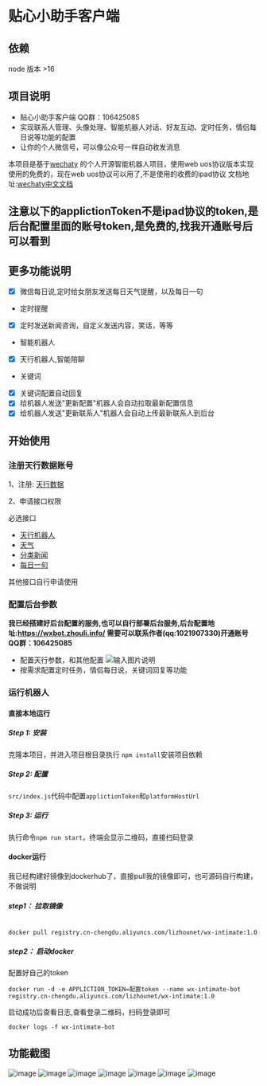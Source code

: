 # 贴心小助手客户端
## 依赖

node 版本 >16

## 项目说明 
- 贴心小助手客户端 QQ群：106425085
- 实现联系人管理、头像处理、智能机器人对话、好友互动、定时任务，情侣每日说等功能的配置
- 让你的个人微信号，可以像公众号一样自动收发消息

本项目是基于[wechaty](https://github.com/wechaty/wechaty) 的个人开源智能机器人项目，使用web uos协议版本实现
使用的免费的，现在web uos协议可以用了,不是使用的收费的ipad协议
文档地址:[wechaty中文文档](https://wechaty.gitbook.io/wechaty/v/zh/)
## 注意以下的applictionToken不是ipad协议的token,是后台配置里面的账号token,是免费的,找我开通账号后可以看到

## 更多功能说明

- [x] 微信每日说,定时给女朋友发送每日天气提醒，以及每日一句

* 定时提醒

- [x] 定时发送新闻咨询，自定义发送内容，笑话，等等


* 智能机器人

- [x] 天行机器人,智能陪聊


* 关键词

- [x] 关键词配置自动回复
- [x] 给机器人发送"更新配置"机器人会自动拉取最新配置信息
- [x] 给机器人发送"更新联系人"机器人会自动上传最新联系人到后台

## 开始使用
### 注册天行数据账号
1、注册: [天行数据](https://www.tianapi.com/source/865c0f3bfa)

2、申请接口权限

必选接口

* [天行机器人](https://www.tianapi.com/apiview/47)
* [天气](https://www.tianapi.com/apiview/72)
* [分类新闻](https://www.tianapi.com/apiview/51)
* [每日一句](https://www.tianapi.com/apiview/129)

其他接口自行申请使用
### 配置后台参数
 **我已经搭建好后台配置的服务,也可以自行部署后台服务,后台配置地址:https://wxbot.zhouli.info/
需要可以联系作者(qq:1021907330)开通账号** 
 **QQ群：106425085** 
- 配置天行参数，和其他配置
![输入图片说明](https://images.gitee.com/uploads/images/2022/0721/142244_63a21e1f_1843061.png "屏幕截图.png")
- 按需求配置定时任务，情侣每日说，关键词回复等功能
### 运行机器人
#### 直接本地运行
##### Step 1: 安装

克隆本项目，并进入项目根目录执行 `npm install`安装项目依赖

##### Step 2: 配置

`src/index.js`代码中配置`applictionToken`和`platformHostUrl`

##### Step 3: 运行

执行命令`npm run start`，终端会显示二维码，直接扫码登录

#### docker运行
我已经构建好镜像到dockerhub了，直接pull我的镜像即可，也可源码自行构建，不做说明
##### step1： 拉取镜像

```shell

docker pull registry.cn-chengdu.aliyuncs.com/lizhounet/wx-intimate:1.0

```

##### step2： 启动docker
配置好自己的token

```shell
docker run -d -e APPLICTION_TOKEN=配置token --name wx-intimate-bot registry.cn-chengdu.aliyuncs.com/lizhounet/wx-intimate:1.0

```
启动成功后查看日志,查看登录二维码，扫码登录即可
```
docker logs -f wx-intimate-bot
```
## 功能截图
![image](https://user-images.githubusercontent.com/59723463/180144721-049dc1ae-df39-4eba-8d38-b5d5e15b9059.png)
![image](https://user-images.githubusercontent.com/59723463/180144616-217c09f8-9d98-4f8e-be63-5048d3a32b83.png)
![image](https://user-images.githubusercontent.com/59723463/180144841-fc6bac22-7848-4ec6-813e-a5bd24e5b363.png)
![image](https://user-images.githubusercontent.com/59723463/180144994-3ee9e827-082d-4466-b7f6-4fa8e7393377.png)
![image](https://user-images.githubusercontent.com/59723463/180145098-0c9d3982-8c3d-4623-a8bd-1b65c6540254.png)
![image](https://user-images.githubusercontent.com/59723463/180145173-09889279-336e-4b4f-9192-a8ea30033be2.png)
![image](https://user-images.githubusercontent.com/59723463/180145296-ab8c9830-9f9b-42f0-9bed-75741098040f.png)